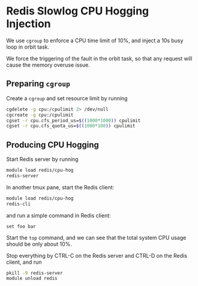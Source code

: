 # Redis Slowlog CPU Hogging Injection

We use `cgroup` to enforce a CPU time limit of 10%, and inject a 10s busy loop in orbit task.

We force the triggering of the fault in the orbit task, so that any request will cause the memory overuse issue.

## Preparing `cgroup`

Create a `cgroup` and set resource limit by running
```bash
cgdelete -g cpu:/cpulimit 2> /dev/null
cgcreate -g cpu:/cpulimit
cgset -r cpu.cfs_period_us=$((1000*1000)) cpulimit
cgset -r cpu.cfs_quota_us=$((1000*100)) cpulimit
```

## Producing CPU Hogging

Start Redis server by running

```bash
module load redis/cpu-hog
redis-server
```

In another tmux pane, start the Redis client:
```bash
module load redis/cpu-hog
redis-cli
```
and run a simple command in Redis client:
```
set foo bar
```

Start the `top` command, and we can see that the total system CPU usage should be only about 10%.

Stop everything by CTRL-C on the Redis server and CTRL-D on the Redis client, and run
```bash
pkill -9 redis-server
module unload redis
```
